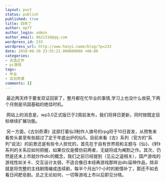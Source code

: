 ```yaml
---
layout: post
status: publish
published: true
title: 四年了
author: mp77
author_login: admin
author_email: 8621316@qq.com
wordpress_id: 233
wordpress_url: http://www.hanyi.name/blog/?p=233
date: 2010-06-30 23:55:21.000000000 +08:00
categories:
- 天选之作
- pc游戏
tags:
- 毕业
- 古剑奇谭
comments: []
---
```

 最近两天终于要发双证回家了，整月都在忙毕业的事情,学习上也没什么收获,下两个月倒是巩固基础的绝佳时机。

 网站上的消息是，wp3.0正式版已于2周前发布，我们将择日更新，同时按既定目标继续扩展功能。

 另一方面，《古剑奇谭》这部打着仙3制作人旗号的rpg将于10日首发，从预售来看势头甚至有些超过了定于年底出炉的仙5。目前来看《古》系列（官方的“系列”说法）的前景还是有些令人担忧的，首先在于自有世界观和主题与《仙》、《轩》系列的关系应如何把握，如果仅仅是模仿前两者，无疑将成为阉割之作。其次，仍然是还未上市就炒作dlc的概念，我们之前已经提到（见云之遥相关），国产游戏的游戏性如关卡、交互设计太弱，不适合像日本经典游戏那样出dlc延伸作品，除非就是将完整的主线剧情编成连续剧，每半个月出1个小时的剧情补丁，那还不如去看日间肥皂剧。总之无论如何，一切等游戏上市以后即见分晓。

